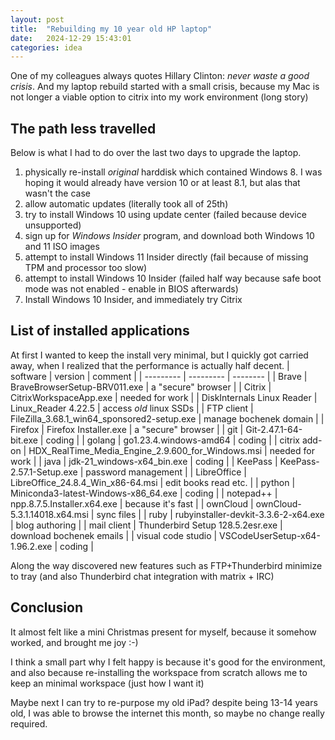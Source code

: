 ```yaml
---
layout: post
title:  "Rebuilding my 10 year old HP laptop"
date:   2024-12-29 15:43:01
categories: idea
---
```


One of my colleagues always quotes Hillary Clinton: _never waste a good crisis_.  And my laptop rebuild started with a small crisis, because my Mac is not longer a viable option to citrix into my work environment (long story)

## The path less travelled
Below is what I had to do over the last two days to upgrade the laptop.
1. physically re-install _original_ harddisk which contained Windows 8.  I was hoping it would already have version 10 or at least 8.1, but alas that wasn't the case
2. allow automatic updates (literally took all of 25th)
3. try to install Windows 10 using update center (failed because device unsupported)
4. sign up for _Windows Insider_ program, and download both Windows 10 and 11 ISO images
5. attempt to install Windows 11 Insider directly (fail because of missing TPM and processor too slow)
6. attempt to install Windows 10 Insider (failed half way because safe boot mode was not enabled - enable in BIOS afterwards)
7. Install Windows 10 Insider, and immediately try Citrix

## List of installed applications
At first I wanted to keep the install very minimal, but I quickly got carried away, when I realized that the performance is actually half decent.
| software  | version   | comment  |
| --------- | --------- | -------- |
| Brave | BraveBrowserSetup-BRV011.exe | a "secure" browser | 
| Citrix | CitrixWorkspaceApp.exe | needed for work | 
| DiskInternals Linux Reader | Linux_Reader 4.22.5 | access _old_ linux SSDs |
| FTP client | FileZilla_3.68.1_win64_sponsored2-setup.exe | manage bochenek domain | 
| Firefox | Firefox Installer.exe | a "secure" browser | 
| git | Git-2.47.1-64-bit.exe | coding | 
| golang | go1.23.4.windows-amd64 | coding |
| citrix add-on | HDX_RealTime_Media_Engine_2.9.600_for_Windows.msi | needed for work | 
| java | jdk-21_windows-x64_bin.exe | coding | 
| KeePass | KeePass-2.57.1-Setup.exe | password management | 
| LibreOffice | LibreOffice_24.8.4_Win_x86-64.msi | edit books read etc. | 
| python | Miniconda3-latest-Windows-x86_64.exe | coding | 
| notepad++ | npp.8.7.5.Installer.x64.exe | because it's fast |
| ownCloud | ownCloud-5.3.1.14018.x64.msi | sync files | 
| ruby | rubyinstaller-devkit-3.3.6-2-x64.exe | blog authoring | 
| mail client | Thunderbird Setup 128.5.2esr.exe | download bochenek emails | 
| visual code studio | VSCodeUserSetup-x64-1.96.2.exe | coding | 

Along the way discovered new features such as FTP+Thunderbird minimize to tray (and also Thunderbird chat integration with matrix + IRC)

## Conclusion
It almost felt like a mini Christmas present for myself, because it somehow worked, and brought me joy :-)

I think a small part why I felt happy is because it's good for the environment, and also because re-installing the workspace from scratch allows me to keep an minimal workspace (just how I want it)

Maybe next I can try to re-purpose my old iPad?  despite being 13-14 years old, I was able to browse the internet this month, so maybe no change really required.